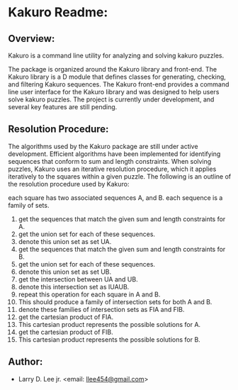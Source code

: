 Kakuro Readme:
==============

Overview:
---------

Kakuro is a command line utility for analyzing and solving kakuro puzzles. 

The package is organized around the Kakuro library and front-end. The Kakuro library is a D module that defines classes for generating, checking, and filtering Kakuro sequences. The Kakuro front-end provides a command line user interface for the Kakuro library and was designed to help users solve kakuro puzzles. The project is currently under development, and several key features are still pending.

Resolution Procedure:
---------------------

The algorithms used by the Kakuro package are still under active development. Efficient algorithms have been implemented for identifying sequences that conform to sum and length constraints. When solving puzzles, Kakuro uses an iterative resolution procedure, which it applies iteratively to the squares within a given puzzle. The following is an outline of the resolution procedure used by Kakuro:

each square has two associated sequences A, and B.
each sequence is a family of sets.
1. get the sequences that match the given sum and length constraints for A.
2. get the union set for each of these sequences.
3. denote this union set as set UA.
4. get the sequences that match the given sum and length constraints for B.
5. get the union set for each of these sequences.
6. denote this union set as set UB.
7. get the intersection between UA and UB.
8. denote this intersection set as IUAUB.
9. repeat this operation for each square in A and B.
10. This should produce a family of intersection sets for both A and B.
11. denote these families of intersection sets as FIA and FIB.
12. get the cartesian product of FIA.
13. This cartesian product represents the possible solutions for A.
14. get the cartesian product of FIB.
15. This cartesian product represents the possible solutions for B.

Author:
------
* Larry D. Lee jr. <email: llee454@gmail.com>
